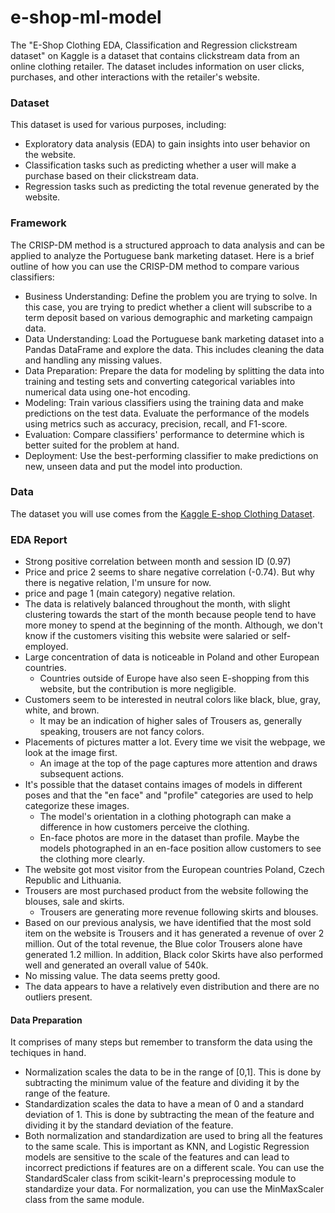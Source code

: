 # e-shop-ml-model
The "E-Shop Clothing EDA, Classification and Regression clickstream dataset" on Kaggle is a dataset that contains clickstream data from an online clothing retailer. The dataset includes information on user clicks, purchases, and other interactions with the retailer's website.

### Dataset 
This dataset is used for various purposes, including:

* Exploratory data analysis (EDA) to gain insights into user behavior on the website.
* Classification tasks such as predicting whether a user will make a purchase based on their clickstream data.
* Regression tasks such as predicting the total revenue generated by the website.

### Framework 
The CRISP-DM method is a structured approach to data analysis and can be applied to analyze the Portuguese bank marketing dataset. Here is a brief outline of how you can use the CRISP-DM method to compare various classifiers:
* Business Understanding: Define the problem you are trying to solve. In this case, you are trying to predict whether a client will subscribe to a term deposit based on various demographic and marketing campaign data.
* Data Understanding: Load the Portuguese bank marketing dataset into a Pandas DataFrame and explore the data. This includes cleaning the data and handling any missing values.
* Data Preparation: Prepare the data for modeling by splitting the data into training and testing sets and converting categorical variables into numerical data using one-hot encoding.
* Modeling: Train various classifiers using the training data and make predictions on the test data. Evaluate the performance of the models using metrics such as accuracy, precision, recall, and F1-score.
* Evaluation: Compare classifiers' performance to determine which is better suited for the problem at hand.
* Deployment: Use the best-performing classifier to make predictions on new, unseen data and put the model into production.

### Data
The dataset you will use comes from the [Kaggle E-shop Clothing Dataset](https://www.kaggle.com/datasets/adityawisnugrahas/eshop-clothing-dataset).

### EDA Report
* Strong positive correlation between month and session ID (0.97)
* Price and price 2 seems to share negative correlation (-0.74). But why there is negative relation, I'm unsure for now.
* price and page 1 (main category) negative relation.
* The data is relatively balanced throughout the month, with slight clustering towards the start of the month because people tend to have more money to spend at the beginning of the month. Although, we don't know if the customers visiting this website were salaried or self-employed.
* Large concentration of data is noticeable in Poland and other European countries.
    * Countries outside of Europe have also seen E-shopping from this website, but the contribution is more negligible.
* Customers seem to be interested in neutral colors like black, blue, gray, white, and brown.
    * It may be an indication of higher sales of Trousers as, generally speaking, trousers are not fancy colors.
* Placements of pictures matter a lot. Every time we visit the webpage, we look at the image first.
    * An image at the top of the page captures more attention and draws subsequent actions.
* It's possible that the dataset contains images of models in different poses and that the "en face" and "profile" categories are used to help categorize these images.
    * The model's orientation in a clothing photograph can make a difference in how customers perceive the clothing.
    * En-face photos are more in the dataset than profile. Maybe the models photographed in an en-face position allow customers to see the clothing more clearly.
* The website got most visitor from the European countries Poland, Czech Republic and Lithuania.
* Trousers are most purchased product from the website following the blouses, sale and skirts.
    * Trousers are generating more revenue following skirts and blouses.
* Based on our previous analysis, we have identified that the most sold item on the website is Trousers and it has generated a revenue of over 2 million. Out of the total revenue, the Blue color Trousers alone have generated 1.2 million. In addition, Black color Skirts have also performed well and generated an overall value of 540k.
* No missing value. The data seems pretty good.
* The data appears to have a relatively even distribution and there are no outliers present.

#### Data Preparation 
It comprises of many steps but remember to transform the data using the techiques in hand. 
* Normalization scales the data to be in the range of [0,1]. This is done by subtracting the minimum value of the feature and dividing it by the range of the feature.
* Standardization scales the data to have a mean of 0 and a standard deviation of 1. This is done by subtracting the mean of the feature and dividing it by the standard deviation of the feature.
* Both normalization and standardization are used to bring all the features to the same scale. This is important as KNN, and Logistic Regression models are sensitive to the scale of the features and can lead to incorrect predictions if features are on a different scale.
You can use the StandardScaler class from scikit-learn's preprocessing module to standardize your data. For normalization, you can use the MinMaxScaler class from the same module.

